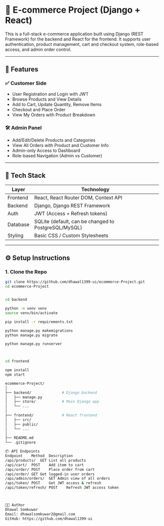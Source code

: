 # 🛒 E-commerce Project (Django + React)

This is a full-stack e-commerce application built using Django (REST Framework) for the backend and React for the frontend. It supports user authentication, product management, cart and checkout system, role-based access, and admin order control.

---

## 🚀 Features

### ✅ Customer Side
- User Registration and Login with JWT
- Browse Products and View Details
- Add to Cart, Update Quantity, Remove Items
- Checkout and Place Order
- View My Orders with Product Breakdown

### 🛠 Admin Panel
- Add/Edit/Delete Products and Categories
- View All Orders with Product and Customer Info
- Admin-only Access to Dashboard
- Role-based Navigation (Admin vs Customer)

---

## 🧱 Tech Stack

| Layer      | Technology                        |
|------------|------------------------------------|
| Frontend   | React, React Router DOM, Context API |
| Backend    | Django, Django REST Framework      |
| Auth       | JWT (Access + Refresh tokens)      |
| Database   | SQLite (default, can be changed to PostgreSQL/MySQL) |
| Styling    | Basic CSS / Custom Stylesheets     |

---

## ⚙️ Setup Instructions

### 1. Clone the Repo

```bash
git clone https://github.com/dhawal1399-ui/ecommerce-Project.git
cd ecommerce-Project


cd backend   

python -m venv venv
source venv/bin/activate   

pip install -r requirements.txt

python manage.py makemigrations
python manage.py migrate

python manage.py runserver



cd frontend  

npm install
npm start

ecommerce-Project/
│
├── backend/              # Django backend
│   ├── manage.py
│   ├── store/            # Main Django app
│   └── ...
│
├── frontend/             # React frontend
│   ├── src/
│   ├── public/
│   └── ...
│
├── README.md
└── .gitignore

📦 API Endpoints
Endpoint	Method	Description
/api/products/	GET	List all products
/api/cart/	POST	Add item to cart
/api/order/	POST	Place order from cart
/api/order/	GET	Get logged-in user orders
/api/admin/orders/	GET	Admin view of all orders
/api/token/	POST	Get JWT access & refresh
/api/token/refresh/	POST	Refresh JWT access token



🧑‍💼 Author
Dhawal Somkuwar
Email: dhawalsomkuwar2@gmail.com
GitHub: https://github.com/dhawal1399-ui


